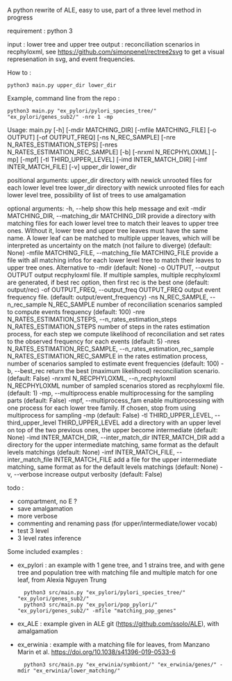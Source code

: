 A python rewrite of ALE, easy to use, part of a three level method in progress

requirement : python 3


input : lower tree and upper tree
output : reconciliation scenarios in recphyloxml, see https://github.com/simonpenel/rectree2svg to get a visual represenation in svg, and event frequencies.

How to : 

	python3 main.py upper_dir lower_dir
	
Example, command line from the repo :

	python3 main.py "ex_pylori/pylori_species_tree/" "ex_pylori/genes_sub2/" -nre 1 -mp

Usage: 
	main.py [-h] [-mdir MATCHING_DIR] [-mfile MATCHING_FILE] [-o OUTPUT]
              	[-of OUTPUT_FREQ] [-ns N_REC_SAMPLE]
               [-nre N_RATES_ESTIMATION_STEPS]
               [-nres N_RATES_ESTIMATION_REC_SAMPLE] [-b]
               [-nrxml N_RECPHYLOXML] [-mp] [-mpf] [-tl THIRD_UPPER_LEVEL]
               [-imd INTER_MATCH_DIR] [-imf INTER_MATCH_FILE] [-v]
               upper_dir lower_dir

positional arguments:
  upper_dir             directory with newick unrooted files for each lower
                        level tree
  lower_dir             directory with newick unrooted files for each lower
                        level tree, possibility of list of trees to use
                        amalgamation

optional arguments:
  -h, --help            show this help message and exit
  -mdir MATCHING_DIR, --matching_dir MATCHING_DIR
                        provide a directory with matching files for each lower
                        level tree to match their leaves to upper tree ones.
                        Without it, lower tree and upper tree leaves must have
                        the same name. A lower leaf can be matched to multiple
                        upper leaves, which will be interpreted as uncertainty
                        on the match (not failure to diverge) (default: None)
  -mfile MATCHING_FILE, --matching_file MATCHING_FILE
                        provide a file with all matching infos for each lower
                        level tree to match their leaves to upper tree ones.
                        Alternative to -mdir (default: None)
  -o OUTPUT, --output OUTPUT
                        output recphyloxml file. If multiple samples, multiple
                        recphyloxml are generated, if best rec option, then
                        first rec is the best one (default: output/rec)
  -of OUTPUT_FREQ, --output_freq OUTPUT_FREQ
                        output event frequency file. (default:
                        output/event_frequency)
  -ns N_REC_SAMPLE, --n_rec_sample N_REC_SAMPLE
                        number of reconciliation scenarios sampled to compute
                        events frequency (default: 100)
  -nre N_RATES_ESTIMATION_STEPS, --n_rates_estimation_steps N_RATES_ESTIMATION_STEPS
                        number of steps in the rates estimation process, for
                        each step we compute likelihood of reconciliation and
                        set rates to the observed frequency for each events
                        (default: 5)
  -nres N_RATES_ESTIMATION_REC_SAMPLE, --n_rates_estimation_rec_sample N_RATES_ESTIMATION_REC_SAMPLE
                        in the rates estimation process, number of scenarios
                        sampled to estimate event frequencies (default: 100)
  -b, --best_rec        return the best (maximum likelihood) reconciliation
                        scenario. (default: False)
  -nrxml N_RECPHYLOXML, --n_recphyloxml N_RECPHYLOXML
                        number of sampled scenarios stored as recphyloxml
                        file. (default: 1)
  -mp, --multiprocess   enable multiprocessing for the sampling parts
                        (default: False)
  -mpf, --multiprocess_fam
                        enable multiprocessing with one process for each lower
                        tree family. If chosen, stop from using multiprocess
                        for sampling -mp (default: False)
  -tl THIRD_UPPER_LEVEL, --third_upper_level THIRD_UPPER_LEVEL
                        add a directory with an upper level on top of the two
                        previous ones, the upper become intermediate (default:
                        None)
  -imd INTER_MATCH_DIR, --inter_match_dir INTER_MATCH_DIR
                        add a directory for the upper intermediate matching,
                        same format as the default levels matchings (default:
                        None)
  -imf INTER_MATCH_FILE, --inter_match_file INTER_MATCH_FILE
                        add a file for the upper intermediate matching, same
                        format as for the default levels matchings (default:
                        None)
  -v, --verbose         increase output verbosity (default: False)




todo :
	
+ compartment, no E ?	
+ save amalgamation
+ more verbose
+ commenting and renaming pass (for upper/intermediate/lower vocab) 
+ test 3 level
+ 3 level rates inference


Some included examples :

+ ex_pylori : an example with 1 gene tree, and 1 strains tree, and with gene tree and population tree with matching file and multiple match for one leaf, from Alexia Nguyen Trung
		
		python3 src/main.py "ex_pylori/pylori_species_tree/" "ex_pylori/genes_sub2/"
		python3 src/main.py "ex_pylori/pop_pylori/" "ex_pylori/genes_sub2/" -mfile "matching_pop_genes"
		
		
+ ex_ALE : example given in ALE git (https://github.com/ssolo/ALE), with amalgamation
	
+ ex_erwinia : example with a matching file for leaves, from Manzano Marin et al. https://doi.org/10.1038/s41396-019-0533-6
		
		python3 src/main.py "ex_erwinia/symbiont/" "ex_erwinia/genes/" -mdir "ex_erwinia/lower_matching/"


